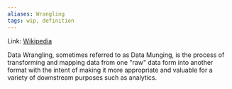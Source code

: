```yaml
---
aliases: Wrangling
tags: wip, definition
---
```

Link: [Wikipedia ](https://en.wikipedia.org/wiki/Data_wrangling)

Data Wrangling, sometimes referred to as Data Munging, is the process of transforming and mapping data from one "raw" data form into another format with the intent of making it more appropriate and valuable for a variety of downstream purposes such as analytics.